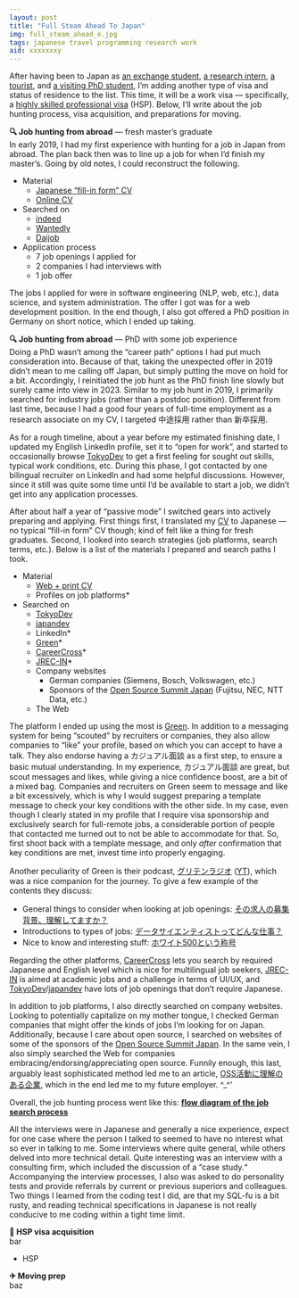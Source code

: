 ```yaml
---
layout: post
title: "Full Steam Ahead To Japan"
img: full_steam_ahead_e.jpg
tags: japanese travel programming research work
aid: xxxxxxxy
---
```


After having been to Japan as [an exchange student](/s/MYJ15), [a research intern](/s/NII17), [a tou](/a/f29d4d64)[rist](/a/87696676), and [a visiting PhD student](/s/UTYO22), I’m adding another type of visa and status of residence to the list. This time, it will be a work visa — specifically, a [highly skilled professional visa](https://www.mofa.go.jp/j_info/visit/visa/long/visa16.html) (HSP). Below, I’ll write about the job hunting process, visa acquisition, and preparations for moving.

**🔍 Job hunting from abroad** — fresh master’s graduate  
In early 2019, I had my first experience with hunting for a job in Japan from abroad. The plan back then was to line up a job for when I’d finish my master’s. Going by old notes, I could reconstruct the following.

* Material
    * [Japanese “fill-in form” CV](https://github.com/shigio/rireki-style)
    * [Online CV](https://github.com/pages-themes/minimal)
* Searched on
    * [indeed](https://jp.indeed.com/)
    * [Wantedly](https://jp.wantedly.com/)
    * [Daijob](https://www.daijob.com/)
* Application process
    * 7 job openings I applied for
    * 2 companies I had interviews with <!-- included 職務適正検査 and 課題 -->
    * 1 job offer

The jobs I applied for were in software engineering (NLP, web, etc.), data science, and system administration. The offer I got was for a web development position. In the end though, I also got offered a PhD position in Germany on short notice, which I ended up taking.

**🔍 Job hunting from abroad** — PhD with some job experience  
Doing a PhD wasn’t among the “career path” options I had put much consideration into. Because of that, taking the unexpected offer in 2019 didn’t mean to me calling off Japan, but simply putting the move on hold for a bit. Accordingly, I reinitiated the job hunt as the PhD finish line slowly but surely came into view in 2023. Similar to my job hunt in 2019, I primarily searched for industry jobs (rather than a postdoc position). Different from last time, because I had a good four years of full-time employment as a research associate on my CV, I targeted <span class="mixlang"><span class="swap" swap="mid-career recruitment"><span class="inner">中途採用</span></span></span> rather than <span class="mixlang"><span class="swap" swap="new graduate recruitment"><span class="inner">新卒採用</span></span></span>.

As for a rough timeline, about a year before my estimated finishing date, I updated my English LinkedIn profile, set it to “open for work”, and started to occasionally browse [TokyoDev](https://www.tokyodev.com/) to get a first feeling for sought out skills, typical work conditions, etc. During this phase, I got contacted by one bilingual recruiter on LinkedIn and had some helpful discussions. However, since it still was quite some time until I’d be available to start a job, we didn’t get into any application processes.

After about half a year of “passive mode” I switched gears into actively preparing and applying. First things first, I translated my [CV](https://github.com/barraq/pandoc-moderncv) to Japanese — no typical “fill-in form” CV though; kind of felt like a thing for fresh graduates. Second, I looked into search strategies (job platforms, search terms, etc.). Below is a list of the materials I prepared and search paths I took.

* Material
    * [Web + print CV](https://github.com/barraq/pandoc-moderncv)
    * Profiles on job platforms*
* Searched on
    * [TokyoDev](https://www.tokyodev.com/)
    * [japandev](https://japan-dev.com/)
    * LinkedIn*
    * [Green](https://www.green-japan.com/)*
    * [CareerCross](https://www.careercross.com/)*
    * [JREC-IN](https://jrecin.jst.go.jp/)*
    * Company websites
        * German companies (Siemens, Bosch, Volkswagen, etc.)
        * Sponsors of the [Open Source Summit Japan](https://events.linuxfoundation.org/open-source-summit-japan/) (Fujitsu, NEC, NTT Data, etc.) <!-- http://web.archive.org/web/20231130075451/https://events.linuxfoundation.org/open-source-summit-japan/#post-185989 -->
    * The Web

The platform I ended up using the most is [Green](https://www.green-japan.com/). In addition to a messaging system for being “scouted” by recruiters or companies, they also allow companies to “like” your profile, based on which you can accept to have a talk. They also endorse having a <span class="mixlang"><span class="swap" swap="casual talk"><span class="inner">カジュアル面談</span></span></span> as a first step, to ensure a basic mutual understanding. In my experience, <span class="mixlang"><span class="swap" swap="casual talks"><span class="inner">カジュアル面談</span></span></span> are great, but scout messages and likes, while giving a nice confidence boost, are a bit of a mixed bag. Companies and recruiters on Green seem to message and like a bit excessively, which is why I would suggest preparing a template message to check your key conditions with the other side. In my case, even though I clearly stated in my profile that I require visa sponsorship and exclusively search for full-remote jobs, a considerable portion of people that contacted me turned out to not be able to accommodate for that. So, first shoot back with a template message, and only *after* confirmation that key conditions are met, invest time into properly engaging.

Another peculiarity of Green is their podcast, [グリテンラジオ](https://www.green-japan.com/contents/guriten_radio) ([YT](https://www.youtube.com/@guriten_radio)), which was a nice companion for the journey. To give a few example of the contents they discuss:

* General things to consider when looking at job openings: [その求人の募集背景、理解してますか？](https://stand.fm/episodes/64730d47dd3063cef8315ccb)
* Introductions to types of jobs: [データサイエンティストってどんな仕事？](https://stand.fm/episodes/60b42f12a9cdfb1ccf71ff00)
* Nice to know and interesting stuff: [ホワイト500という称号](https://stand.fm/episodes/6559617d96ef49197f7c856e)

Regarding the other platforms, [CareerCross](https://www.careercross.com/) lets you search by required Japanese and English level which is nice for multilingual job seekers, [JREC-IN](https://jrecin.jst.go.jp/) is aimed at academic jobs and a challenge in terms of UI/UX, and [TokyoDev](https://www.tokyodev.com/)/[japandev](https://japan-dev.com/) have lots of job openings that don’t require Japanese.

In addition to job platforms, I also directly searched on company websites. Looking to potentially capitalize on my mother tongue, I checked German companies that might offer the kinds of jobs I’m looking for on Japan. Additionally, because I care about open source, I searched on websites of some of the sponsors of the [Open Source Summit Japan](https://events.linuxfoundation.org/open-source-summit-japan/). In the same vein, I also simply searched the Web for companies embracing/endorsing/appreciating open source. Funnily enough, this last, arguably least sophisticated method led me to an article, [OSS活動に理解のある企業](https://findy-code.io/pick-up/articles/understanding-of-oss_2), which in the end led me to my future employer. ^_^'

Overall, the job hunting process went like this: [**flow diagram of the job search process**](/assets/img/blog/shyuukatsu_2024_sankey.png)

All the interviews were in Japanese and generally a nice experience, expect for one case where the person I talked to seemed to have no interest what so ever in talking to me. Some interviews where quite general, while others delved into more technical detail. Quite interesting was an interview with a consulting firm, which included the discussion of a “case study.“ Accompanying the interview processes, I also was asked to do personality tests and provide referrals by current or previous superiors and colleagues. Two things I learned from the coding test I did, are that my SQL-fu is a bit rusty, and reading technical specifications in Japanese is not really conducive to me coding within a tight time limit.

**📄 HSP visa acquisition**  
bar

* HSP

**✈ Moving prep**  
baz
